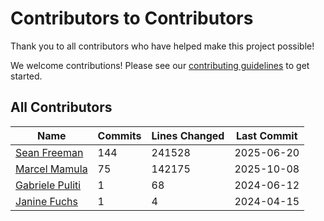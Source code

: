 # Contributors to Contributors

Thank you to all contributors who have helped make this project possible!

We welcome contributions! Please see our [contributing guidelines](https://sap-linuxlab.github.io/initiative_contributions/) to get started.

## All Contributors

| Name | Commits | Lines Changed | Last Commit |
| ---- | ------- | ------------- | ----------- |
| [Sean Freeman](https://github.com/sean-freeman) | 144 | 241528 | 2025-06-20 |
| [Marcel Mamula](https://github.com/marcelmamula) | 75 | 142175 | 2025-10-08 |
| [Gabriele Puliti](https://github.com/Wabri) | 1 | 68 | 2024-06-12 |
| [Janine Fuchs](https://github.com/ja9fuchs) | 1 | 4 | 2024-04-15 |


